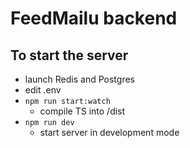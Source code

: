 # FeedMailu backend

## To start the server

-   launch Redis and Postgres
-   edit .env
-   `npm run start:watch`
    -   compile TS into /dist
-   `npm run dev`
    -   start server in development mode
